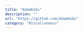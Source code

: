 ```yaml
---
title: "AdamKobi"
description: ""
url: "https://github.com/AdamKobi"
category: "Miscellaneous"
---
```

